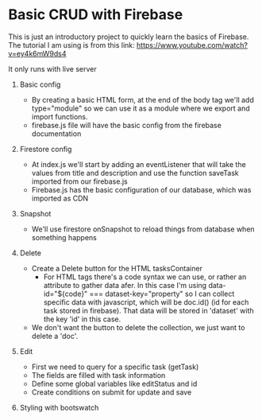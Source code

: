 # Basic CRUD with Firebase

This is just an introductory project to quickly learn the basics of Firebase.
The tutorial I am using is from this link: https://www.youtube.com/watch?v=ey4k6mW9ds4

It only runs with live server

1. Basic config

    - By creating a basic HTML form, at the end of the body tag we'll add type="module" so we can use it as a module where we export and import functions.
    - firebase.js file will have the basic config from the firebase documentation

2. Firestore config

    - At index.js we'll start by adding an eventListener that will take the values from title and description and use the function saveTask imported from our firebase.js
    - Firebase.js has the basic configuration of our database, which was imported as CDN

3. Snapshot

    - We'll use firestore onSnapshot to reload things from database when something happens

4. Delete

    - Create a Delete button for the HTML tasksContainer
        - For HTML tags there's a code syntax we can use, or rather an attribute to gather data afer. In this case I'm using data-id="${code}" === dataset-key="property" so I can collect specific data with javascript, which will be doc.id() (id for each task stored in firebase). That data will be stored in 'dataset' with the key 'id' in this case.
    - We don't want the button to delete the collection, we just want to delete a 'doc'.

5. Edit

    - First we need to query for a specific task (getTask)
    - The fields are filled with task information
    - Define some global variables like editStatus and id
    - Create conditions on submit for update and save

6. Styling with bootswatch

